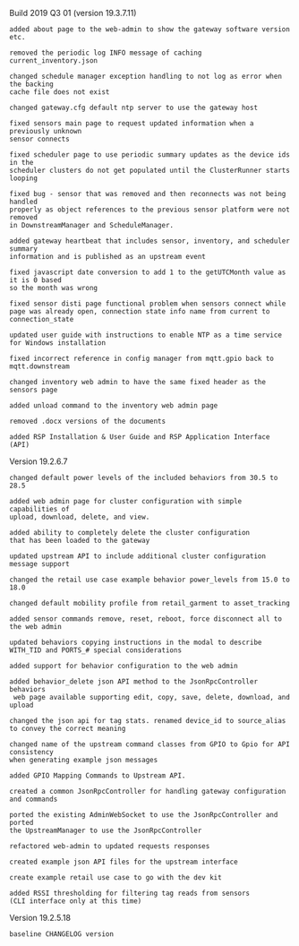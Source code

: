 Build 2019 Q3 01 (version 19.3.7.11)

    added about page to the web-admin to show the gateway software version etc.

    removed the periodic log INFO message of caching current_inventory.json

    changed schedule manager exception handling to not log as error when the backing 
    cache file does not exist

    changed gateway.cfg default ntp server to use the gateway host

    fixed sensors main page to request updated information when a previously unknown 
    sensor connects

    fixed scheduler page to use periodic summary updates as the device ids in the 
    scheduler clusters do not get populated until the ClusterRunner starts looping

    fixed bug - sensor that was removed and then reconnects was not being handled 
    properly as object references to the previous sensor platform were not removed 
    in DownstreamManager and ScheduleManager.

    added gateway heartbeat that includes sensor, inventory, and scheduler summary 
    information and is published as an upstream event

    fixed javascript date conversion to add 1 to the getUTCMonth value as it is 0 based 
    so the month was wrong

    fixed sensor disti page functional problem when sensors connect while 
    page was already open, connection state info name from current to connection_state

    updated user guide with instructions to enable NTP as a time service 
    for Windows installation

    fixed incorrect reference in config manager from mqtt.gpio back to mqtt.downstream
    
    changed inventory web admin to have the same fixed header as the sensors page

    added unload command to the inventory web admin page

    removed .docx versions of the documents

    added RSP Installation & User Guide and RSP Application Interface (API)


Version 19.2.6.7

    changed default power levels of the included behaviors from 30.5 to 28.5
    
    added web admin page for cluster configuration with simple capabilities of 
    upload, download, delete, and view.

    added ability to completely delete the cluster configuration 
    that has been loaded to the gateway

    updated upstream API to include additional cluster configuration message support
    
    changed the retail use case example behavior power_levels from 15.0 to 18.0
    
    changed default mobility profile from retail_garment to asset_tracking
    
    added sensor commands remove, reset, reboot, force disconnect all to the web admin
    
    updated behaviors copying instructions in the modal to describe 
    WITH_TID and PORTS_# special considerations

    added support for behavior configuration to the web admin

    added behavior_delete json API method to the JsonRpcController behaviors
     web page available supporting edit, copy, save, delete, download, and upload
    
    changed the json api for tag stats. renamed device_id to source_alias 
    to convey the correct meaning
   
    changed name of the upstream command classes from GPIO to Gpio for API consistency 
    when generating example json messages
    
    added GPIO Mapping Commands to Upstream API.

    created a common JsonRpcController for handling gateway configuration and commands

    ported the existing AdminWebSocket to use the JsonRpcController and ported 
    the UpstreamManager to use the JsonRpcController
    
    refactored web-admin to updated requests responses
    
    created example json API files for the upstream interface

    create example retail use case to go with the dev kit

    added RSSI thresholding for filtering tag reads from sensors 
    (CLI interface only at this time)

Version 19.2.5.18

    baseline CHANGELOG version


